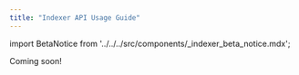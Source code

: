 ```yaml
---
title: "Indexer API Usage Guide"
---
```


import BetaNotice from '../../../src/components/\_indexer_beta_notice.mdx';

<BetaNotice />

Coming soon!

<!-- todo -->
